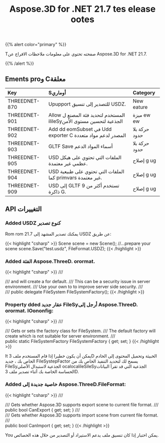 ﻿---
title: Aspose.3D for .NET 21.7 tes elease ootes
type: docs
weight: 6
url: /ar/net/aspose-3d-for-net-21-7-release-notes/
---
{{% alert color="primary" %}}

Tصفحته تحتوي على معلومات ملاحظات الافراج عن Aspose.3D for .NET 21.7.

{{% /alert %}}
## **Ements proو Cمعلقة**

|**Key**|**Sأوماري**|**Category**|
|:- |:- |:- |
|THREEDNET-870 |Upupport للتصدير إلى تنسيق USDZ.|New eature|
|THREEDNET-901 |Allow المستخدم لتحديد فئة المصنع ل ilileSyالجذعية لتحسين مستوى الأمن|ميزة ew ew|
|THREEDNET-902 |Add dd eomSubset في Udd exporter C المصدر لدعم مواد متعددة|حركة بلا حدود|
|THREEDNET-903 |GLTF Save أسماء المواد الدعم|حركة بلا حدود|
|THREEDNET-905 |USD الملفات التي تحتوي على هيكل عظمي غير معتمدة.|إصلاح g ug|
|THREEDNET-904 |USD الملفات التي تحتوي على طبيعية كما primvars غير معتمدة.|إصلاح g ug|
|THREEDNET-909 |USD إلى GLTF تستخدم أكثر من 9 ذاكرة G.|إصلاح g ug|





## API التغييرات ##



### Added USDZ كنوع تصدير ###

Rom rom 21.7 يمكنك تصدير المشهد إلى USDZ عن طريق:

{{< highlight "csharp" >}}
    Scene scene = new Scene();
    //...prepare your scene
    scene.Save("test.usdz", FileFormat.USDZ);
{{< /highlight >}}


### Added الفئة Aspose.ThreeD. orormat. ###


{{< highlight "csharp" >}}
    /// <summary>
    /// <see cref="SaveOptions"/> and <see cref="LoadOptions"/> will create a <see cref="LocalFileSystem"/> for default.
    /// This can be a security issue in server environment.
    /// Use your own <see cref="FileSystemFactory"/> to <see cref="IOConfig.FileSystemFactory"/> to improve server side security.
    /// </summary>
    /// <returns></returns>
    public delegate FileSystem FileSystemFactory();
{{< /highlight >}}


### Property dded عقار جديد FileSyأرجل إلى Aspose.ThreeD. orormat. IOononfig:


{{< highlight "csharp" >}}
        /// <summary>
        /// Gets or sets the factory class for FileSystem.
        /// The default factory will create <see cref="LocalFileSystem"/> which is not suitable for server environment.
        /// </summary>
        public static FileSystemFactory FileSystemFactory { get; set; }
{{< /highlight >}}



It يمكن أن يكون خطيرا إذا قام المستخدم ملف 3D الخبيثة وتحميل المحتوى إلى الخادم الخاص بك ، جديد FileSystepFactor يسمح لك لتحديد التنفيذ الخاص بك من FileSyالجذعية لاستبدال الأصلي ocalocalileSileSyالجذعية التي قد تقرأ البيانات الحساسة الخاصة بك أثناء تصدير ملف 3D.







### Added خاصية جديدة إلى Aspose.ThreeD.FileFormat:

{{< highlight "csharp" >}}
        /// <summary>
        /// Gets whether Aspose.3D supports export scene to current file format.
        /// </summary>
        public bool CanExport { get; set; }
        /// <summary>
        /// Gets whether Aspose.3D supports import scene from current file format.
        /// </summary>
        public bool CanImport { get; set; }
{{< /highlight >}}

You يمكن اختبار إذا كان تنسيق ملف يدعم الاستيراد أو التصدير من خلال هذه الخصائص.
